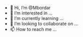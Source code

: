 - 👋 Hi, I’m @Mbordar
- 👀 I’m interested in ...
- 🌱 I’m currently learning ...
- 💞️ I’m looking to collaborate on ...
- 📫 How to reach me ...

<!---
Mbordar/Mbordar is a ✨ special ✨ repository because its `README.md` (this file) appears on your GitHub profile.
You can click the Preview link to take a look at your changes.
--->
